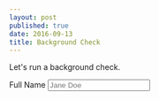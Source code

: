 ```yaml
---
layout: post
published: true
date: 2016-09-13
title: Background Check
---
```

Let's run a background check. 
<form>
    <div class="form-group">
        <label for="inputName">Full Name</label>
        <input type="email" class="form-control" id="inputName" placeholder="Jane Doe">
    </div>
</form>

